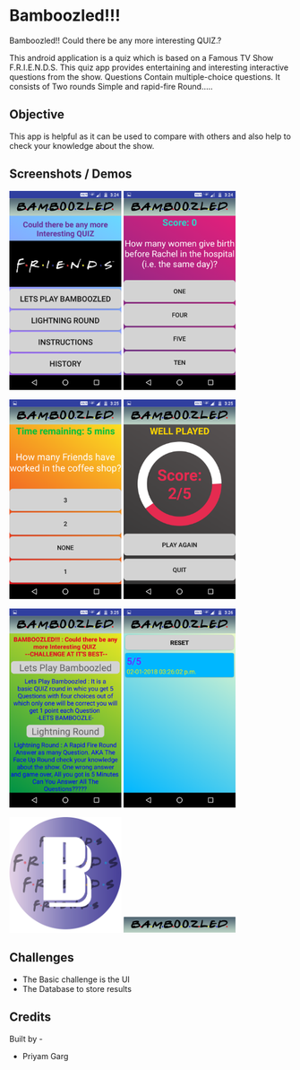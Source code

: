 # Bamboozled!!!

Bamboozled!! Could there be any more interesting QUIZ.?

This android application is a quiz which is based on a Famous TV Show F.R.I.E.N.D.S. This quiz app provides entertaining and interesting interactive questions from the show. Questions Contain multiple-choice questions. It consists of Two rounds Simple and rapid-fire Round…..

## Objective

This app is helpful as it can be used to compare with others and also help to check your knowledge about the show.

## Screenshots / Demos

<img src="img/img1.png" alt="drawing" width="200"/> <img src="img/img2.png" alt="drawing" width="200"/>

<img src="img/img3.png" alt="drawing" width="200"/> <img src="img/img4.png" alt="drawing" width="200"/>

<img src="img/img5.png" alt="drawing" width="200"/> <img src="img/img6.png" alt="drawing" width="200"/>

<img src="img/img7.png" alt="drawing" width="200"/>

<img src="img/img8.png" alt="drawing" width="200"/>

## Challenges

- The Basic challenge is the UI
- The Database to store results

## Credits 

Built by - 
 - Priyam Garg
